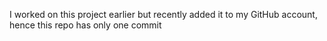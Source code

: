I worked on this project earlier but recently added it to my GitHub account, hence this repo has only one commit

